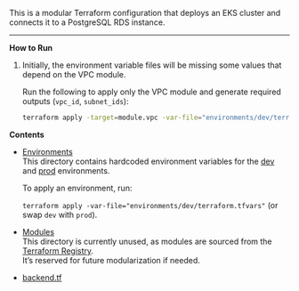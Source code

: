 This is a modular Terraform configuration that deploys an EKS cluster and connects it to a PostgreSQL RDS instance.

---

**How to Run**

1. Initially, the environment variable files will be missing some values that depend on the VPC module.

   Run the following to apply only the VPC module and generate required outputs (`vpc_id`, `subnet_ids`):

   ```bash
   terraform apply -target=module.vpc -var-file="environments/dev/terraform.tfvars"


**Contents**

- [Environments](./environments)  
  This directory contains hardcoded environment variables for the [dev](./environments/dev) and [prod](./environments/prod) environments.
  
  To apply an environment, run:
  
  `terraform apply -var-file="environments/dev/terraform.tfvars"` (or swap `dev` with `prod`).

- [Modules](./modules)  
  This directory is currently unused, as modules are sourced from the [Terraform Registry](https://registry.terraform.io/).  
  It’s reserved for future modularization if needed.

- [backend.tf](./backend.tf)
